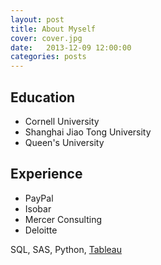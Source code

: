 ```yaml
---
layout: post
title: About Myself
cover: cover.jpg
date:   2013-12-09 12:00:00
categories: posts
---
```


## Education

- Cornell University
- Shanghai Jiao Tong University
- Queen's University

## Experience

- PayPal
- Isobar
- Mercer Consulting
- Deloitte

SQL, SAS, Python, [Tableau](https://public.tableau.com/profile/yuemin.niu#!/)
